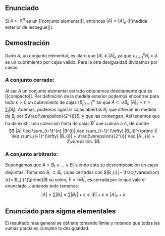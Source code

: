 
## Enunciado

Si $A \subset \mathbb{R}^{n}$ es un [[conjunto elemental]], entonces $| A| = | A |_{e}$ ([[medida exterior de lesbegue]]).

## Demostración

Dado $A$, un conjunto elemental,  es claro que $|A| \leq |A|_{e}$ ya que $\cup_{i=1}^{n}B_{i} = A$ es un cubrimiento por cajas valido. Para la otra desigualdad dividamos por casos

### $A$ conjunto cerrado:

Al ser $A$ un conjunto elemental cerrado obtenemos directamente que es [[compacto]]. Por definición de la medida exterior podemos encontrar para todo $\varepsilon > 0$ un cubrimiento de cajas $(B_{j})_{j=1}^{\infty}$ tal que $A \subset \cup B_{j}$, $|A|_{e} + \varepsilon > \sum_{j}|B_{j}|$. Ademas, podemos agarrar cajas abiertas $B_{j}^{\prime}$ que difieran en medida de $B_{j}$ por $\frac{\varepsilon}{2^{j}}$, y que las contengan. Así tenemos que ha de existir una colección finita de cajas $B^{i}$ que cubran a $A$, de donde
$$
|A| \leq \sum_{i=1}^{n} |B^{i}| \leq \sum_{i=1}^{\infty} |B_{i}^{\prime }| \leq \sum_{i=1}^{\infty} |B_{i}| + \frac{\varepsilon}{2^{i}} \leq |A|_{e} + 2\varepsilon.
$$

### A conjunto arbitrario:

Supongamos que $A = B_{1} \cup \dots \cup B_{r}$ siendo esta su descomposición en cajas disjuntas. Tomando $B_{i}^{\prime} \subset B_{i}$, cajas cerradas con $|B_{i}| - \frac{\varepsilon}{r}<|B_{i}^{\prime}|$ su unión, $E = \cup B_{i}^{\prime}$, es cerrada por lo que vale el enunciado. Juntando todo tenemos:
$$
|A| = \sum |B_{i}| \leq \sum |B^{\prime }_{i}| + \varepsilon \leq |E| + \varepsilon \leq |A|_{e} + \varepsilon
$$

## Enunciado para sigma elementales

El resultado mas general se obtiene tomando límite y notando que todas las sumas parciales cumplen la desigualdad.